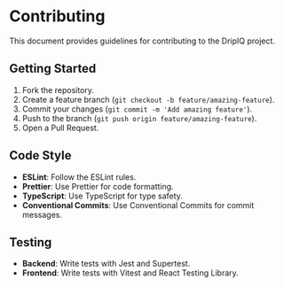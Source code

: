 # Contributing

This document provides guidelines for contributing to the DripIQ project.

## Getting Started

1. Fork the repository.
2. Create a feature branch (`git checkout -b feature/amazing-feature`).
3. Commit your changes (`git commit -m 'Add amazing feature'`).
4. Push to the branch (`git push origin feature/amazing-feature`).
5. Open a Pull Request.

## Code Style

- **ESLint**: Follow the ESLint rules.
- **Prettier**: Use Prettier for code formatting.
- **TypeScript**: Use TypeScript for type safety.
- **Conventional Commits**: Use Conventional Commits for commit messages.

## Testing

- **Backend**: Write tests with Jest and Supertest.
- **Frontend**: Write tests with Vitest and React Testing Library.
